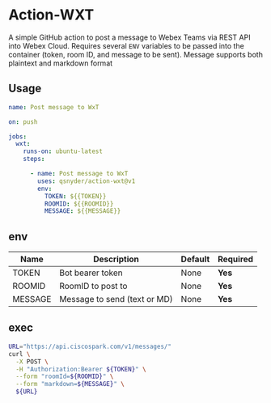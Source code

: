 # Action-WXT
A simple GitHub action to post a message to Webex Teams via REST API into Webex Cloud.
Requires several `ENV` variables to be passed into the container (token, room ID, and message to be sent).  Message supports both plaintext and markdown format

## Usage

```yaml
name: Post message to WxT

on: push

jobs:
  wxt:
    runs-on: ubuntu-latest
    steps:

      - name: Post message to WxT
        uses: qsnyder/action-wxt@v1
        env:
          TOKEN: ${{TOKEN}}
          ROOMID: ${{ROOMID}}
          MESSAGE: ${{MESSAGE}}
```

## env

Name | Description | Default | Required
---- | ----------- | ------- | --------
TOKEN | Bot bearer token| None | **Yes**
ROOMID | RoomID to post to | None | **Yes**
MESSAGE | Message to send (text or MD) | None | **Yes**

## exec

```bash
URL="https://api.ciscospark.com/v1/messages/"
curl \
  -X POST \
  -H "Authorization:Bearer ${TOKEN}" \
  --form "roomId=${ROOMID}" \
  --form "markdown=${MESSAGE}" \
  ${URL}
```